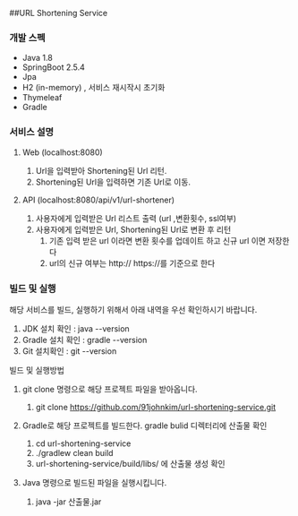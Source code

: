 ##URL Shortening Service


### 개발 스펙
* Java 1.8
* SpringBoot 2.5.4
* Jpa
* H2 (in-memory) , 서비스 재시작시 초기화
* Thymeleaf
* Gradle

### 서비스 설명

1) Web (localhost:8080)
   1) Url을 입력받아 Shortening된 Url 리턴.
   2) Shortening된 Url을 입력하면 기존 Url로 이동.
   
2) API (localhost:8080/api/v1/url-shortener)
   1) 사용자에게 입력받은 Url 리스트 출력 (url ,변환횟수, ssl여부)
   2) 사용자에게 입력받은 Url, Shortening된 Url로 변환 후 리턴
      1) 기존 입력 받은 url 이라면 변환 횟수를 업데이트 하고 신규 url 이면 저장한다
      2) url의 신규 여부는  http:// https://를 기준으로 한다
      

### 빌드 및 실행

해당 서비스를 빌드, 실행하기 위해서 아래 내역을 우선 확인하시기 바랍니다.

1) JDK 설치 확인 : java --version 
2) Gradle 설치 확인 : gradle --version
3) Git 설치확인 : git --version

   

빌드 및 실행방법

1. git clone 명령으로 해당 프로젝트 파일을 받아옵니다.
   1. git clone https://github.com/91johnkim/url-shortening-service.git

2. Gradle로 해당 프로젝트를 빌드한다. gradle bulid 디렉터리에 산출물 확인
   1. cd url-shortening-service
   2. ./gradlew clean build
   3. url-shortening-service/build/libs/ 에 산출물 생성 확인

3. Java 명령으로 빌드된 파일을 실행시킵니다.
   1. java -jar 산출물.jar 
   


